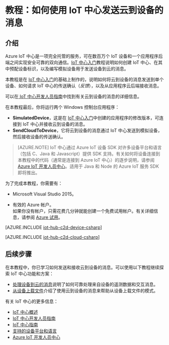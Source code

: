 <properties
	pageTitle="使用 IoT 中心发送云到设备的消息 | Microsoft Azure"
	description="遵照本教程了解如何将 Azure IoT 中心与 C# 配合使用，以发送云到设备的消息。"
	services="iot-hub"
	documentationCenter=".net"
	authors="fsautomata"
	manager="timlt"
	editor=""/>

<tags
     ms.service="iot-hub"
     ms.date="09/29/2015"
     wacn.date="03/18/2016"/>

# 教程：如何使用 IoT 中心发送云到设备的消息

## 介绍

Azure IoT 中心是一项完全托管的服务，可在数百万个 IoT 设备和一个应用程序后端之间实现安全可靠的双向通信。[IoT 中心入门]教程说明如何创建 IoT 中心、在其中预配设备标识，以及编写模拟设备用于发送设备到云的消息。

本教程是在 [IoT 中心入门]的基础上制作的，说明如何将云到设备的消息发送到单个设备、如何请求 IoT 中心的传送确认（*反馈*），以及从应用程序云后端接收消息。

可以在[ IoT 中心开发人员指南][IoT Hub Developer Guide - C2D]中找到有关云到设备的消息的详细信息。

在本教程最后，你将运行两个 Windows 控制台应用程序：

* **SimulatedDevice**，这是在 [IoT 中心入门]中创建的应用程序的修改版本，可连接到 IoT 中心并接收云到设备的消息。
* **SendCloudToDevice**，它将云到设备的消息通过 IoT 中心发送到模拟设备，然后接收设备的传送确认。

> [AZURE.NOTE] IoT 中心通过 Azure IoT 设备 SDK 对许多设备平台和语言（包括 C、Java 和 Javascript）提供 SDK 支持。有关如何将设备连接到本教程中的代码（通常是连接到 Azure IoT 中心）的逐步说明，请参阅 [Azure IoT 开发人员中心]。适用于 Java 和 Node 的 Azure IoT 服务 SDK 即将推出。

为了完成本教程，你需要有：

+ Microsoft Visual Studio 2015。

+ 有效的 Azure 帐户。<br/>如果你没有帐户，只需花费几分钟就能创建一个免费试用帐户。有关详细信息，请参阅 [Azure 试用](/pricing/1rmb-trial)。

[AZURE.INCLUDE [iot-hub-c2d-device-csharp](../includes/iot-hub-c2d-device-csharp.md)]


[AZURE.INCLUDE [iot-hub-c2d-cloud-csharp](../includes/iot-hub-c2d-cloud-csharp.md)]

## 后续步骤

在本教程中，你已学习如何发送和接收云到设备的消息。可以使用以下教程继续探索 IoT 中心功能和方案：

- [处理设备到云的消息]说明了如何可靠处理来自设备的遥测数据和交互消息。
- [从设备上载文件]介绍了使用云到设备的消息来帮助从设备上载文件的模式。

有关 IoT 中心的更多信息：

* [IoT 中心概述]
* [IoT 中心开发人员指南]
* [IoT 中心指南]
* [支持的设备平台和语言][Supported devices]
* [Azure IoT 开发人员中心]

<!-- Images. -->

<!-- Links -->

[Get started with IoT Hub]: /documentation/articles/iot-hub-csharp-csharp-getstarted

[IoT Hub Developer Guide - C2D]: /documentation/articles/iot-hub-devguide/#c2d

[Azure portal]: https://manage.windowsazure.com

[Send Cloud-to-Device messages with IoT Hub]: /documentation/articles/iot-hub-csharp-csharp-c2d
[处理设备到云的消息]: /documentation/articles/iot-hub-csharp-csharp-process-d2c
[从设备上载文件]: /documentation/articles/iot-hub-csharp-csharp-file-upload

[IoT 中心概述]: /documentation/articles/iot-hub-what-is-iot-hub
[IoT 中心指南]: /documentation/articles/iot-hub-guidance
[IoT 中心开发人员指南]: /documentation/articles/iot-hub-devguide
[IoT Hub Supported Devices]: /documentation/articles/iot-hub-supported-devices
[IoT 中心入门]: /documentation/articles/iot-hub-csharp-csharp-getstarted
[Supported devices]: https://github.com/Azure/azure-iot-sdks/blob/master/doc/tested_configurations
[Azure IoT 开发人员中心]: /develop/iot

<!---HONumber=Mooncake_0307_2016-->